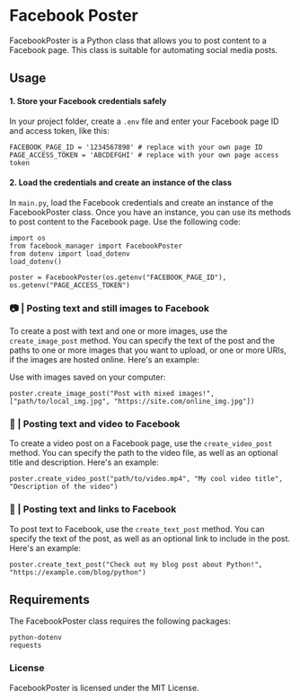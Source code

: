 # Facebook Poster

FacebookPoster is a Python class that allows you to post content to a Facebook page. This class is suitable for automating social media posts.

## Usage

#### 1. Store your Facebook credentials safely
In your project folder, create a ```.env``` file and enter your Facebook page ID and access token, like this:
```
FACEBOOK_PAGE_ID = '1234567890' # replace with your own page ID
PAGE_ACCESS_TOKEN = 'ABCDEFGHI' # replace with your own page access token
```
#### 2. Load the credentials and create an instance of the class
In ```main.py```, load the Facebook credentials and create an instance of the FacebookPoster class. Once you have an instance, you can use its methods to post content to the Facebook page. Use the following code:

```
import os
from facebook_manager import FacebookPoster
from dotenv import load_dotenv
load_dotenv()

poster = FacebookPoster(os.getenv("FACEBOOK_PAGE_ID"), os.getenv("PAGE_ACCESS_TOKEN")
```
### 📷  |  Posting text and still images to Facebook

To create a post with text and one or more images, use the ```create_image_post``` method. You can specify the text of the post and the paths to one or more images that you want to upload, or one or more URIs, if the images are hosted online. Here's an example:

Use with images saved on your computer:
```
poster.create_image_post("Post with mixed images!", ["path/to/local_img.jpg", "https://site.com/online_img.jpg"])
```

### 🎥  |  Posting text and video to Facebook

To create a video post on a Facebook page, use the ```create_video_post``` method. You can specify the path to the video file, as well as an optional title and description. Here's an example:

```
poster.create_video_post("path/to/video.mp4", "My cool video title", "Description of the video")
```
### 🔗  |  Posting text and links to Facebook

To post text to Facebook, use the ```create_text_post``` method. You can specify the text of the post, as well as an optional link to include in the post. Here's an example:

```
poster.create_text_post("Check out my blog post about Python!", "https://example.com/blog/python")
```

## Requirements

The FacebookPoster class requires the following packages:

    python-dotenv
    requests

### License

FacebookPoster is licensed under the MIT License.
